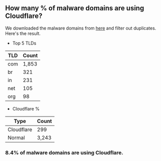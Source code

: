 ## How many % of malware domains are using Cloudflare?


We downloaded the malware domains from [here](https://urlhaus.abuse.ch) and filter out duplicates.
Here's the result.


[//]: # (start replacement)


- Top 5 TLDs

| TLD | Count |
| --- | --- |
| com | 1,853 |
| br | 321 |
| in | 231 |
| net | 105 |
| org | 98 |


- Cloudflare %

| Type | Count |
| --- | --- |
| Cloudflare | 299 |
| Normal | 3,243 |


### 8.4% of malware domains are using Cloudflare.
